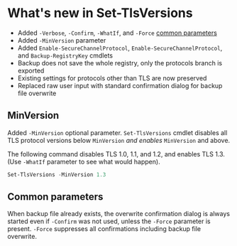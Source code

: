 # What's new in Set-TlsVersions

- Added `-Verbose`, `-Confirm`, `-WhatIf`, and `-Force` [common parameters](https://learn.microsoft.com/powershell/module/microsoft.powershell.core/about/about_commonparameters) 
- Added `-MinVersion` parameter
- Added `Enable-SecureChannelProtocol`, `Enable-SecureChannelProtocol`, and `Backup-RegistryKey` cmdlets
- Backup does not save the whole registry, only the protocols branch is exported
- Existing settings for protocols other than TLS are now preserved
- Replaced raw user input with standard confirmation dialog for backup file overwrite

## MinVersion

Added `-MinVersion` optional parameter. `Set-TlsVersions` cmdlet disables all TLS protocol versions below `MinVersion` *and enables* `MinVersion` and above.

The following command disables TLS 1.0, 1.1, and 1.2, and enables TLS 1.3. (Use `-WhatIf` parameter to see what would happen).

```powershell
Set-TlsVersions -MinVersion 1.3
```

## Common parameters

 When backup file already exists, the overwrite confirmation dialog is always started even if `-Confirm` was not used, unless the `-Force` parameter is present. `-Force` suppresses all confirmations including backup file overwrite.